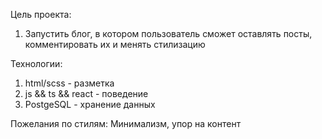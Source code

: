 Цель проекта:
  1. Запустить блог, в котором пользователь сможет оставлять посты, комментировать их и менять стилизацию

Технологии:
  1. html/scss - разметка 
  2. js && ts && react - поведение
  3. PostgeSQL - хранение данных 
 
 Пожелания по стилям: 
  Минимализм, упор на контент
